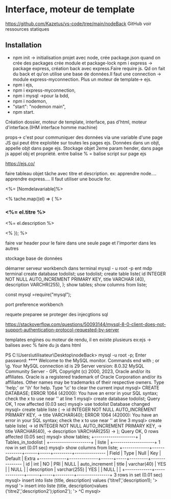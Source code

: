 # Interface, moteur de template

https://github.com/Kazetus/vs-code/tree/main/nodeBack
GitHub
voir ressources statiques

## Installation 

- npm init -> initialisation projet avec node, crée package.json
quand on crée des packages crée module et package-lock
npm i express -> package express, création back avec express.Faire require js.
Qd on fait du back et qu'on utilise une base de données.Il faut une connection -> module express-myconnection.  Plus un moteur de template-> ejs.
- npm i ejs,
- npm i express-myconnection,
- npm i mysql ->pour la bdd,
- npm i nodemon,
- "start": "nodemon main",
- npm start.

Création dossier, moteur de template, interface, pas d'html, moteur d'interface.(IHM interface homme machine)

props-> c'est pour communiquer des données via une variable d'une page JS qui peut être exploitée sur toutes les pages ejs.
Données dans un objt, appelle objt dans page ejs.
Stockage objet 2eme param hender, dans page js appel obj et propriété.
entre balise % = balise script sur page ejs


https://ejs.co/


faire tableau objet tâche avec titre et description.
ex: apprendre node....
apprendre express....
Il faut utiliser une boucle for.

<%= [Nomdelavariable]%>

<% tache.map((el) => { %>
            <div>
            <h3><%= el.titre %></h3>
            <p><%= el.description %></p>
            </div>
        <% }); %>

faire var header pour le faire dans une seule page et l'importer dans les autres


stockage base de données

démarrer serveur workbench
dans terminal 
mysql - u root -p ent mdp
terminal
create database todolist;
use todolist;
create table liste(
    id INTEGER NOT NULL AUTO_INCREMENT PRIMARY KEY,
    title VARCHAR (40),
    description VARCHR(255),
);
show tables;
show columns from liste;

const mysql =require("mysql");

port preference workbench

requete preparee se proteger des injecgtions sql

https://stackoverflow.com/questions/50093144/mysql-8-0-client-does-not-support-authentication-protocol-requested-by-server


templates engines ou moteur de rendu, il en existe plusieurs
ex:ejs ->
balises avec % faire du js dans html


PS C:\Users\utilisateur\Desktop\nodeBack> mysql -u root -p;
Enter password: ****
Welcome to the MySQL monitor.  Commands end with ; or \g.
Your MySQL connection id is 29
Server version: 8.0.32 MySQL Community Server - GPL
Copyright (c) 2000, 2023, Oracle and/or its affiliates.
Oracle is a registered trademark of Oracle Corporation and/or its
affiliates. Other names may be trademarks of their respective
owners.
Type 'help;' or '\h' for help. Type '\c' to clear the current input
mysql> CREATE DATABASE;
ERROR 1064 (42000): You have an error in your SQL syntax; check the x to use near '' at line 1
mysql> create database todolist;
Query OK, 1 row affected (0.03 sec)
mysql> use todolist
Database changed
mysql> create table liste (
    -> id INTEGER NOT NULL AUTO_INCREMENT PRIMARY KEY,
    -> title VARCHAR(40);
ERROR 1064 (42000): You have an error in your SQL syntax; check the x to use near '' at line 3
mysql> create table liste(
    -> id INTEGER NOT NULL AUTO_INCREMENT PRIMARY KEY,
    -> title VARCHAR(40),
    -> description VARCHAR(255)
    -> );
Query OK, 0 rows affected (0.05 sec)
mysql> show tables;
+--------------------+
| Tables_in_todolist |
+--------------------+
| liste              |
+--------------------+
1 row in set (0.01 sec)
mysql> show columns from liste;
+-------------+--------------+------+-----+---------+---------------
| Field       | Type         | Null | Key | Default | Extra
+-------------+--------------+------+-----+---------+---------------
| id          | int          | NO   | PRI | NULL    | auto_increment
| title       | varchar(40)  | YES  |     | NULL    |
| description | varchar(255) | YES  |     | NULL    |                |
+-------------+--------------+------+-----+---------+----------------+
3 rows in set (0.01 sec)
mysql> insert into liste (title, description) values ('titre1','description1);
    '> mysql
    '> insert into liste (title, description)values ('titre2','description2');iption2');
    '> ^C
mysql>